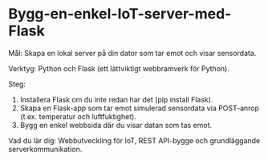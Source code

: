 # Bygg-en-enkel-IoT-server-med-Flask

Mål: Skapa en lokal server på din dator som tar emot och visar sensordata.

Verktyg: Python och Flask (ett lättviktigt webbramverk för Python).

Steg:
 1. Installera Flask om du inte redan har det (pip install Flask).
 2. Skapa en Flask-app som tar emot simulerad sensordata via POST-anrop (t.ex. temperatur och luftfuktighet).
 3. Bygg en enkel webbsida där du visar datan som tas emot.

Vad du lär dig: Webbutveckling för IoT, REST API-bygge och grundläggande serverkommunikation.
